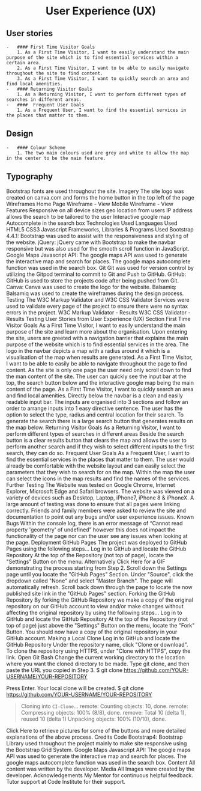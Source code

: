 <h1 align="center">User Experience (UX)</h1>


## User stories
    -   #### First Time Visitor Goals
        1. As a First Time Visitor, I want to easily understand the main purpose of the site which is to find essential services within a certain area. 
        2. As a First Time Visitor, I want to be able to easily navigate throughout the site to find content.
        3. As a First Time Visitor, I want to quickly search an area and find local amenities.
    -   #### Returning Visitor Goals
        1. As a Returning Visitor, I want to perform different types of searches in different areas. 
    -   ####  Frequent User Goals
        1. As a Frequent User, I want to find the essential services in the places that matter to them.
## Design
    -   #### Colour Scheme
        1. The two main colours used are grey and white to allow the map in the center to be the main feature.
## Typography
Bootstrap fonts are used throughout the site.
Imagery
The site logo was created on canva.com and forms the home button in the top left of the page
Wireframes
Home Page Wireframe - View
Mobile Wireframe - View
Features
Responsive on all device sizes
geo location from users IP address allows the search to be tailored to the user
Interactive google map
Autocomplete in the search box
Technologies Used
Languages Used
HTML5
CSS3
Javascript
Frameworks, Libraries & Programs Used
Bootstrap 4.4.1:
Bootstrap was used to assist with the responsiveness and styling of the website.
jQuery:
jQuery came with Bootstrap to make the navbar responsive but was also used for the smooth scroll function in JavaScript.
Google Maps  Javascript API:
 The google maps API was used to generate the interactive map and search for places. The google maps autocomplete function was used in the search box. 
Git
Git was used for version control by utilizing the Gitpod terminal to commit to Git and Push to GitHub.
GitHub:
GitHub is used to store the projects code after being pushed from Git.
Canva:
Canva was used to create the logo for the website.
Balsamiq:
Balsamiq was used to create the wireframes during the design process.
Testing
The W3C Markup Validator and W3C CSS Validator Services were used to validate every page of the project to ensure there were no syntax errors in the project.
W3C Markup Validator - Results
W3C CSS Validator - Results
Testing User Stories from User Experience (UX) Section
First Time Visitor Goals
As a First Time Visitor, I want to easily understand the main purpose of the site and learn more about the organisation.
Upon entering the site, users are greeted with a navigation barrier that explains the main purpose of the website which is to find essential services in the area. 
The logo in the navbar depicts a map with a radius around it which is a visualisation of the map when results are generated.
As a First Time Visitor, I want to be able to easily be able to navigate throughout the page to find content.
As the site is only one page the user need only scroll down to find the man content of the site. The user can quickly see the input bar at the top, the search button below and the interactive google map being the main content of the page.
As a First Time Visitor, I want to quickly search an area and find local amenities.
Directly below the navbar is a clean and easily readable input bar. The inputs are organised into 3 sections and follow an order to arrange inputs into 1 easy directive sentence. 
The user has the option to select the type, radius and central location for their  search. 
To generate the search there is a large search button that generates results on the map below.
Returning Visitor Goals
As a Returning Visitor, I want to perform different types of searches in different areas
Beside the search button is a clear results button that clears the map and allows the user to perform another search and if they wish to select different inputs to the first search, they can do so.
Frequent User Goals
As a Frequent User, I want to find the essential services in the places that matter to them.
The user would already be comfortable with the website layout and can easily select the parameters that they wish to search for on the map.
Within the map the user can select the icons in the map results and find the names of the services.
Further Testing
The Website was tested on Google Chrome, Internet Explorer, Microsoft Edge and Safari browsers.
The website was viewed on a variety of devices such as Desktop, Laptop, iPhone7, iPhone 8 & iPhoneX.
A large amount of testing was done to ensure that all pages were linking correctly.
Friends and family members were asked to review the site and documentation to point out any bugs and/or user experience issues.
Known Bugs
Within the console log, there is  an error message of “Cannot read property 'geometry' of undefined” however this does not impact the functionality of the page nor can the user see any issues when looking at the page.
Deployment
GitHub Pages
The project was deployed to GitHub Pages using the following steps...
Log in to GitHub and locate the GitHub Repository
At the top of the Repository (not top of page), locate the "Settings" Button on the menu.
Alternatively Click Here for a GIF demonstrating the process starting from Step 2.
Scroll down the Settings page until you locate the "GitHub Pages" Section.
Under "Source", click the dropdown called "None" and select "Master Branch".
The page will automatically refresh.
Scroll back down through the page to locate the now published site link in the "GitHub Pages" section.
Forking the GitHub Repository
By forking the GitHub Repository we make a copy of the original repository on our GitHub account to view and/or make changes without affecting the original repository by using the following steps...
Log in to GitHub and locate the GitHub Repository
At the top of the Repository (not top of page) just above the "Settings" Button on the menu, locate the "Fork" Button.
You should now have a copy of the original repository in your GitHub account.
Making a Local Clone
Log in to GitHub and locate the GitHub Repository
Under the repository name, click "Clone or download".
To clone the repository using HTTPS, under "Clone with HTTPS", copy the link.
Open Git Bash
Change the current working directory to the location where you want the cloned directory to be made.
Type git clone, and then paste the URL you copied in Step 3.
$ git clone https://github.com/YOUR-USERNAME/YOUR-REPOSITORY

Press Enter. Your local clone will be created.
$ git clone https://github.com/YOUR-USERNAME/YOUR-REPOSITORY
> Cloning into `CI-Clone`...
> remote: Counting objects: 10, done.
> remote: Compressing objects: 100% (8/8), done.
> remove: Total 10 (delta 1), reused 10 (delta 1)
> Unpacking objects: 100% (10/10), done.

Click Here to retrieve pictures for some of the buttons and more detailed explanations of the above process.
Credits
Code
Bootstrap4: Bootstrap Library used throughout the project mainly to make site responsive using the Bootstrap Grid System.
Google Maps  Javascript API: The google maps API was used to generate the interactive map and search for places. The google maps autocomplete function was used in the search box. 
Content
All content was written by the developer.
Media
All Images were created by the developer.
Acknowledgements
My Mentor for continuous helpful feedback.
Tutor support at Code Institute for their support.

